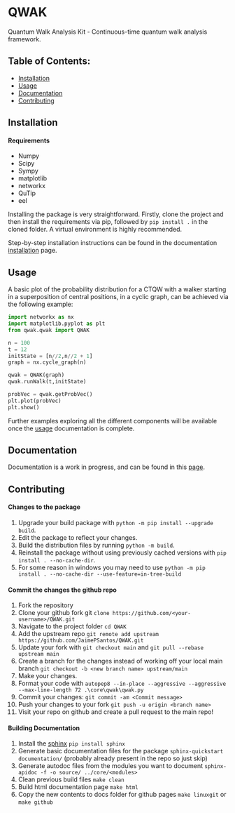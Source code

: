 # QWAK
Quantum Walk Analysis Kit - Continuous-time quantum walk analysis framework.



## Table of Contents:

-  [Installation](#installation)
-  [Usage](#usage)
-  [Documentation](#documentation)
-  [Contributing](#contributing)

## Installation
#### Requirements
- Numpy
- Scipy
- Sympy
- matplotlib
- networkx
- QuTip
- eel

Installing the package is very straightforward. Firstly, clone the project and then install the requirements via pip, followed by `pip install .` in the cloned folder. A virtual environment is highly recommended.

Step-by-step installation instructions can be found in the documentation [installation](https://jaimepsantos.github.io/QWAK/installation.html) page.



## Usage
A basic plot of the probability distribution for a CTQW with a walker starting in a superposition of central positions, in a cyclic graph, can be achieved via the following example:
```python
import networkx as nx
import matplotlib.pyplot as plt
from qwak.qwak import QWAK

n = 100
t = 12
initState = [n//2,n//2 + 1]
graph = nx.cycle_graph(n)

qwak = QWAK(graph)
qwak.runWalk(t,initState)

probVec = qwak.getProbVec()
plt.plot(probVec)
plt.show()
```
Further examples exploring all the different components will be available once the [usage](https://jaimepsantos.github.io/QWAK/usage.html) documentation is complete.

## Documentation
Documentation is a work in progress, and can be found in this [page](https://jaimepsantos.github.io/QWAK/).

## Contributing
#### Changes to the package
1. Upgrade your build package with `python -m pip install --upgrade build`.
2. Edit the package to reflect your changes.
3. Build the distribution files by running `python -m build`.
4. Reinstall the package without using previously cached versions with `pip install . --no-cache-dir`.
5. For some reason in windows you may need to use `python -m pip install . --no-cache-dir --use-feature=in-tree-build`

#### Commit the changes the github repo
1. Fork the repository
2. Clone your github fork git ```clone https://github.com/<your-username>/QWAK.git```
3. Navigate to the project folder ```cd QWAK```
4. Add the upstream repo ```git remote add upstream https://github.com/JaimePSantos/QWAK.git```
5. Update your fork with ```git checkout main``` and ```git pull --rebase upstream main```
6. Create a branch for the changes instead of working off your local main branch ```git checkout -b <new branch name> upstream/main```
7. Make your changes.
8. Format your code with ```autopep8 --in-place --aggressive --aggressive --max-line-length 72 .\core\qwak\qwak.py```
9. Commit your changes: ```git commit -am <Commit message>```
10. Push your changes to your fork ```git push -u origin <branch name>```
11. Visit your repo on github and create a pull request to the main repo!

#### Building Documentation
1. Install the [sphinx](https://www.sphinx-doc.org/en/master/) `pip install sphinx`
2. Generate basic documentation files for the package `sphinx-quickstart documentation/` (probably already present in the repo so just skip)
3. Generate autodoc files from the modules you want to document `sphinx-apidoc -f -o source/ ../core/<modules>`
4. Clean previous build files `make clean`
5. Build html documentation page `make html`
6. Copy the new contents to docs folder for github pages `make linuxgit` or `make github`
